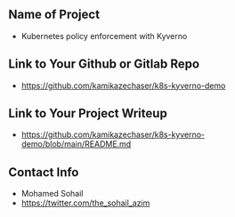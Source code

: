 ## Name of Project 
* Kubernetes policy enforcement with Kyverno
 
## Link to Your Github or Gitlab Repo
* https://github.com/kamikazechaser/k8s-kyverno-demo

## Link to Your Project Writeup
* https://github.com/kamikazechaser/k8s-kyverno-demo/blob/main/README.md

## Contact Info
* Mohamed Sohail
* https://twitter.com/the_sohail_azim

